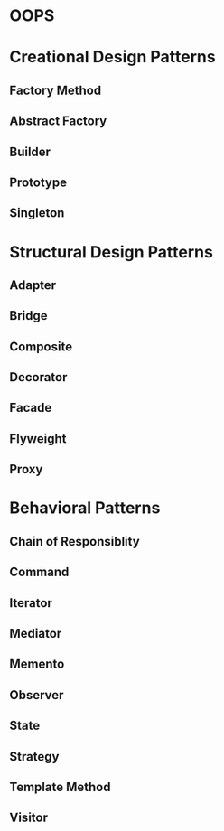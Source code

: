 # OOPS


# Creational Design Patterns

## Factory Method

## Abstract Factory

## Builder

## Prototype

## Singleton

# Structural Design Patterns

## Adapter

## Bridge

## Composite

## Decorator

## Facade

## Flyweight

## Proxy


# Behavioral Patterns

## Chain of Responsiblity

## Command

## Iterator

## Mediator

## Memento

## Observer

## State

## Strategy

## Template Method

## Visitor

